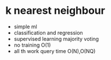 # k nearest neighbour
* simple ml
* classification and regression
* supervised learning
majority voting
* no training O(1)
* all th work query time O(N),O(NQ)